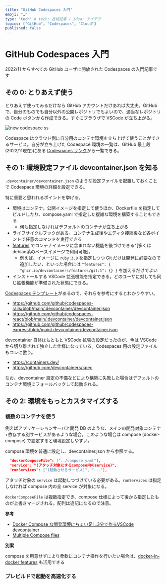 ```yaml
---
title: "GitHub Codespaces 入門"
emoji: "☁️"
type: "tech" # tech: 技術記事 / idea: アイデア
topics: ["GitHub", "Codespaces", "Cloud"]
published: false
---
```


# GitHub Codespaces 入門
2022/11 からすべての GitHub ユーザに開放された Codespaces の入門記事です

## その 0: とりあえず使う
とりあえず使ってみるだけなら GitHub アカウントだけあれば大丈夫。GitHub で、自分のものでも自分以外の公開レポジトリでもよいので、適当なレポジトリの Code ボタンから作成できる。すぐにブラウザで VSCode が立ち上がる。

![new codespace ss](https://storage.googleapis.com/zenn-user-upload/96a1b31b99ea-20221128.png)

Codespace はクラウド側に自分用のコンテナ環境を立ち上げて使うことができるサービス。自分が立ち上げた Codespace 環境の一覧は、GitHub 最上段(2022/11現在)にある [Codespaces リンク](https://github.com/codespaces)から一覧できる。

## その 1: 環境設定ファイル devcontainer.json を知る

`.devcontainer/devcontainer.json` のような設定ファイルを配置しておくことで Codespace 環境の詳細を設定できる。

特に重要と思われるポイントを挙げる。
- 環境はコンテナ。公開イメージを指定して使うほか、Dockerfile を指定してビルドしたり、compose.yaml で指定した複雑な環境を構築することもできる
  - 何も指定しなければデフォルトのコンテナが立ち上がる
- ライフサイクルフックがある。コンテナ生成後やエディタ接続後など各ポイントで任意のコマンドを実行できる
- [features](https://containers.dev/features) でコンテナイメージに含まれない機能を後づけできる^[多くはdebian系のベースイメージで利用可能]。
  - 例えば、イメージに `ruby:3.0` を指定しつつ Git だけは開発に必要なので追加したい、といった場合には `"features": { "ghcr.io/devcontainers/features/git:1": {} }` を加えるだけでよい
- インストールする VSCode 拡張機能を指定できる。どのユーザに対しても同じ拡張機能が準備された状態にできる。

[Codespaces テンプレート](https://github.com/codespaces/templates)があるので、それらを参考にするとわかりやすい。
- https://github.com/github/codespaces-rails/blob/main/.devcontainer/devcontainer.json
- https://github.com/github/codespaces-react/blob/main/.devcontainer/devcontainer.json
- https://github.com/github/codespaces-express/blob/main/.devcontainer/devcontainer.json

devcontainer 自体はもともと VSCode 拡張の設定だったのが、今は VSCode から切り離されて独立した仕様になっている。Codespaces 用の設定ファイルもコレに倣う。
- https://containers.dev/
- https://github.com/devcontainers/spec

なお、devcontainer 設定の不備などにより構築に失敗した場合はデフォルトのコンテナ環境にフォールバックして起動される。

## その 2: 環境をもっとカスタマイズする

### 複数のコンテナを使う
例えばアプリケーションサーバと開発 DB のような、メインの開発対象コンテナ+依存する別サービスがあるような場合。このような場合は compose (docker-compose) で設定すると環境設定しやすい。

compose 環境を普通に設定し、devcontainer.json から参照する。

```json:devcontainer.json
  "dockerComposeFile": ["../compose.yaml"],
  "service": "(アタッチ対象にするcompose内のservice)",
  "runServices": ["(起動させるサービス)", "..."],
```
アタッチ対象の `service` は起動しつづけている必要がある。`runServices` は指定しなければ compose 内の全 service が対象になる。

`dockerComposeFile` は複数指定でき、compose 仕様によって後から指定したものが上書きマージされる。配列は追記になるので注意。

**参考**
- [Docker Compose な開発環境にちょい足し3分で作るVSCode devcontainer](https://zenn.dev/saboyutaka/articles/9cffc8d14c6684)
- [Multiple Compose files](https://docs.docker.com/compose/extends/#multiple-compose-files)


**別案**

compose を用意せずにより柔軟にコンテナ操作を行いたい場合は、[docker-in-docker features](https://github.com/devcontainers/features/tree/main/src/docker-in-docker) も活用できる

### プレビルドで起動を高速化する
